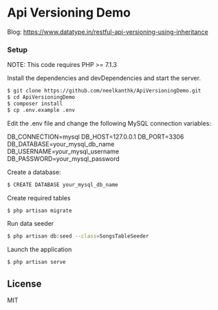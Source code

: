 # Api Versioning Demo

Blog: https://www.datatype.in/restful-api-versioning-using-inheritance

### Setup

NOTE: This code requires PHP >= 7.1.3

Install the dependencies and devDependencies and start the server.

```sh
$ git clone https://github.com/neelkanthk/ApiVersioningDemo.git
$ cd ApiVersioningDemo
$ composer install
$ cp .env.example .env
```
Edit the .env file and change the following MySQL connection variables:

DB_CONNECTION=mysql
DB_HOST=127.0.0.1
DB_PORT=3306
DB_DATABASE=your_mysql_db_name
DB_USERNAME=your_mysql_username
DB_PASSWORD=your_mysql_password

Create a database:
```sh
$ CREATE DATABASE your_mysql_db_name
```
Create required tables
```sh
$ php artisan migrate
```
Run data seeder
```sh
$ php artisan db:seed --class=SongsTableSeeder
```
Launch the application
```sh
$ php artisan serve
```
License
----

MIT